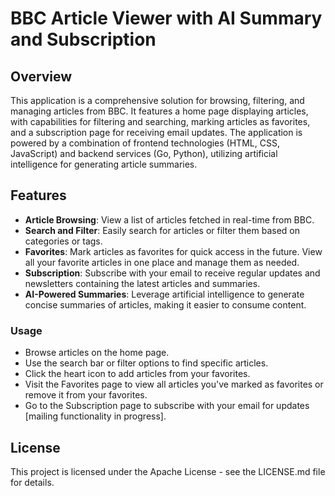# BBC Article Viewer with AI Summary and Subscription

## Overview

This application is a comprehensive solution for browsing, filtering, and managing articles from BBC. It features a home page displaying articles, with capabilities for filtering and searching, marking articles as favorites, and a subscription page for receiving email updates. The application is powered by a combination of frontend technologies (HTML, CSS, JavaScript) and backend services (Go, Python), utilizing artificial intelligence for generating article summaries.

## Features

- **Article Browsing**: View a list of articles fetched in real-time from BBC.
- **Search and Filter**: Easily search for articles or filter them based on categories or tags.
- **Favorites**: Mark articles as favorites for quick access in the future. View all your favorite articles in one place and manage them as needed.
- **Subscription**: Subscribe with your email to receive regular updates and newsletters containing the latest articles and summaries.
- **AI-Powered Summaries**: Leverage artificial intelligence to generate concise summaries of articles, making it easier to consume content.

### Usage

- Browse articles on the home page.
- Use the search bar or filter options to find specific articles.
- Click the heart icon to add articles from your favorites.
- Visit the Favorites page to view all articles you've marked as favorites or remove it from your favorites.
- Go to the Subscription page to subscribe with your email for updates [mailing functionality in progress].


## License

This project is licensed under the Apache License - see the LICENSE.md file for details.